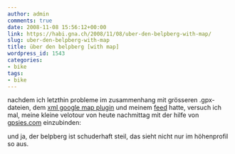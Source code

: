 ```yaml
---
author: admin
comments: true
date: 2008-11-08 15:56:12+00:00
link: https://habi.gna.ch/2008/11/08/uber-den-belpberg-with-map/
slug: uber-den-belpberg-with-map
title: über den belpberg [with map]
wordpress_id: 1543
categories:
- bike
tags:
- bike
---
```


nachdem ich letzthin probleme im zusammenhang mit grösseren .gpx-dateien, dem [xml google map plugin](http://www.matusz.ch/blog/projekte/xml-google-maps-wordpress-plugin/) und meinem [feed](http://identi.ca/notice/918499) hatte, versuch ich mal, meine kleine velotour von heute nachmittag mit der hilfe von [gpsies.com](http://gpsies.com/) einzubinden:







und ja, der belpberg ist schuderhaft steil, das sieht nicht nur im höhenprofil so aus.



